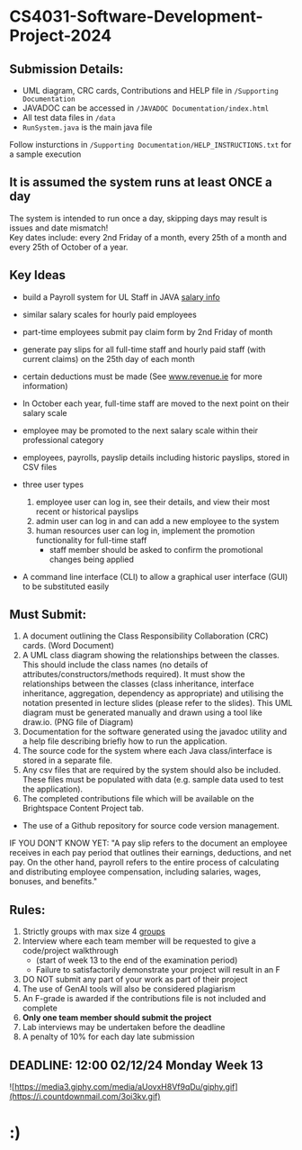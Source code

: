 # CS4031-Software-Development-Project-2024

## Submission Details:
- UML diagram, CRC cards, Contributions and HELP file in `/Supporting Documentation`
- JAVADOC can be accessed in `/JAVADOC Documentation/index.html`
- All test data files in `/data`
- `RunSystem.java` is the main java file
  
Follow insturctions in `/Supporting Documentation/HELP_INSTRUCTIONS.txt` for a sample execution  

## It is assumed the system runs at least ONCE a day
The system is intended to run once a day, skipping days may result is issues and date mismatch!  
Key dates include: every 2nd Friday of a month, every 25th of a month and every 25th of October of a year.
  


## Key Ideas

- build a Payroll system for UL Staff in JAVA [salary info](https://www.ul.ie/hr/current-staff/pay-benefits/salary-information)
- similar salary scales for hourly paid employees
  
- part-time employees submit pay claim form by 2nd Friday of month
- generate pay slips for all full-time staff and hourly paid staff (with current claims) on the 25th day of each month

- certain deductions must be made (See www.revenue.ie for more information)
  
- In October each year, full-time staff are moved to the next point on their salary scale
- employee may be promoted to the next salary scale within their professional category

- employees, payrolls, payslip details including historic payslips, stored in CSV files

- three user types
  1. employee user can log in, see their details, and view their most recent or historical payslips
  2. admin user can log in and can add a new employee to the system
  3. human resources user can log in, implement the promotion functionality for full-time staff
     - staff member should be asked to confirm the promotional changes being applied
       
- A command line interface (CLI) to allow a graphical user interface (GUI) to be substituted easily

## Must Submit:

1. A document outlining the Class Responsibility Collaboration (CRC) cards. (Word Document)
2. A UML class diagram showing the relationships between the classes. This should include the class names (no details of attributes/constructors/methods required). It must show the relationships between the classes (class inheritance, interface inheritance, aggregation, dependency as appropriate) and utilising the notation presented in lecture slides (please refer to the slides). This UML diagram must be generated manually and drawn using a tool like draw.io. (PNG file of Diagram)
3. Documentation for the software generated using the javadoc utility and a help file describing briefly how to run the application.
4. The source code for the system where each Java class/interface is stored in a separate file.
5. Any csv files that are required by the system should also be included. These files must be populated with data (e.g. sample data used to test the application).
6. The completed contributions file which will be available on the Brightspace Content Project tab.
   
- The use of a Github repository for source code version management.

IF YOU DON'T KNOW YET:
"A pay slip refers to the document an employee receives in each pay period that outlines their earnings, deductions, and net pay. On the other hand, payroll refers to the entire process of calculating and distributing employee compensation, including salaries, wages, bonuses, and benefits."

## Rules:

1. Strictly groups with max size 4 [groups](https://ulcampus-my.sharepoint.com/:x:/g/personal/michael_english_ul_ie/ES72TCVV7FZKnjaEl0boYqcBprC5rJiORFkOz4JYiHMeoA?e=5789Qa)
2. Interview where each team member will be requested to give a code/project walkthrough
    - (start of week 13 to the end of the examination period)
    - Failure to satisfactorily demonstrate your project will result in an F 
3. DO NOT submit any part of your work as part of their project
4. The use of GenAI tools will also be considered plagiarism
5. An F-grade is awarded if the contributions file is not included and complete
6. **Only one team member should submit the project**
7. Lab interviews may be undertaken before the deadline
8. A penalty of 10% for each day late submission

## DEADLINE: 12:00 02/12/24 Monday Week 13
![https://media3.giphy.com/media/aUovxH8Vf9qDu/giphy.gif](https://i.countdownmail.com/3oi3kv.gif)

# :)



